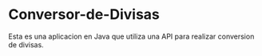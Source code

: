 # Conversor-de-Divisas
Esta es una aplicacion en Java que utiliza una API para realizar conversion de divisas. 
